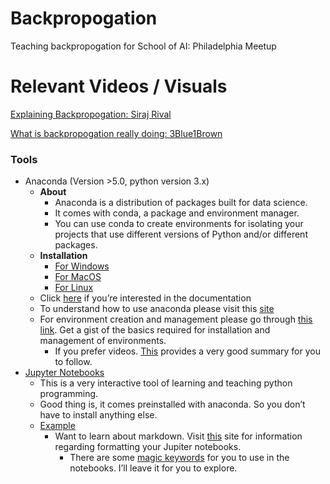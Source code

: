 # Backpropogation
Teaching backpropogation for School of AI: Philadelphia Meetup

# Relevant Videos / Visuals

[Explaining Backpropogation: Siraj Rival](https://www.youtube.com/watch?v=FaHHWdsIYQg&vl=en)

[What is backpropogation really doing: 3Blue1Brown](https://www.youtube.com/watch?v=Ilg3gGewQ5U)

###  Tools 
* Anaconda (Version >5.0, python version 3.x)
	* **About**
		* Anaconda is a distribution of packages built for data science. 
		* It comes with conda, a package and environment manager. 
		* You can use conda to create environments for isolating your projects that use different versions of Python and/or different packages.
	* **Installation**
		* [For Windows](https://www.anaconda.com/download/#windows)
		* [For MacOS](https://www.anaconda.com/download/#macos)
		* [For Linux](https://www.anaconda.com/download/#linux)
	* Click [here](https://docs.anaconda.com/anaconda/) if you’re interested in the documentation
	* To understand how to use anaconda please visit this [site](https://docs.anaconda.com/anaconda/navigator/k)
	* For environment creation and management please go through [this link](https://conda.io/docs/user-guide/tasks/manage-environments.html). Get a gist of the basics required for installation and management of environments. 
		* If you prefer videos. [This](https://youtu.be/EGaw6VXV3GI) provides a very good summary for you to follow. 
* [Jupyter Notebooks](http://jupyter.org/)
	* This is a very interactive tool of learning and teaching python programming. 
	* Good thing is, it comes preinstalled with anaconda. So you don’t have to install anything else. 
	* [Example](https://github.com/jubeenshah/School-of-ai-raleigh/blob/master/01-Meetup-Introductory/Demo/01-Regression.ipynb)
		* Want to learn about markdown. Visit [this](https://daringfireball.net/projects/markdown/basics) site for information regarding formatting your Jupiter notebooks.
			* There are some [magic keywords](http://ipython.readthedocs.io/en/stable/interactive/magics.html) for you to use in the notebooks. I’ll leave it for you to explore.
